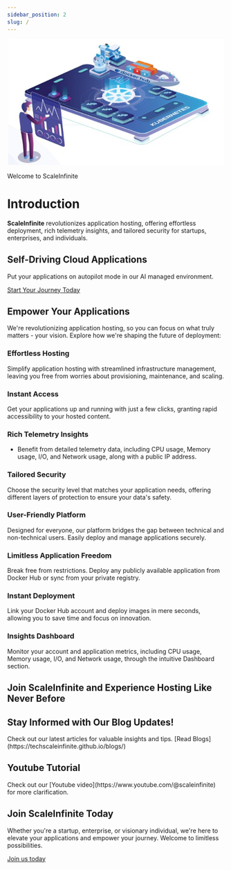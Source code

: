 ```yaml
---
sidebar_position: 2
slug: /
---
```


<p align="center">
  <img src="/img/sc.jpg" alt="ScaleInfinite Logo" width="500"/>
</p>

<div style={{ textAlign: 'center', fontSize: '36px', fontWeight: 'bold', color: '#FF5733', marginBottom: '20px' }}>
  Welcome to <span style={{ color: '#0F9D58' }}>ScaleInfinite</span>
</div>

# Introduction

<div style={{ textAlign: 'center', fontSize: '20px', lineHeight: '1.6', color: '#34495e', padding: '30px', background: '#3498db', boxShadow: '0 4px 8px rgba(0, 0, 0, 0.1)', borderRadius: '10px' }}>
  <strong style={{ color: 'white' }}>ScaleInfinite</strong> revolutionizes application hosting, offering effortless deployment, rich telemetry insights, and tailored security for startups, enterprises, and individuals.
</div>

## Self-Driving Cloud Applications

Put your applications on autopilot mode in our AI managed environment.
<div style={{ textAlign: 'center', marginTop: '30px' }}>
  <a href="https://scaleinfinite.fr/" style={{ display: 'inline-block', padding: '20px 40px', fontSize: '24px', fontWeight: 'bold', color: '#fff', background: '#FF5733', borderRadius: '8px', textDecoration: 'none', transition: 'background 0.3s ease' }}>
    Start Your Journey Today
  </a>
</div>

## **Empower Your Applications**

 We're revolutionizing application hosting, so you can focus on what truly matters - your vision. Explore how we're shaping the future of deployment:

### Effortless Hosting



 Simplify application hosting with streamlined infrastructure management, leaving you free from worries about provisioning, maintenance, and scaling.

### Instant Access


   Get your applications up and running with just a few clicks, granting rapid accessibility to your hosted content.

### Rich Telemetry Insights



- Benefit from detailed telemetry data, including CPU usage, Memory usage, I/O, and Network usage, along with a public IP address.


### Tailored Security


 Choose the security level that matches your application needs, offering different layers of protection to ensure your data's safety.

### User-Friendly Platform



 Designed for everyone, our platform bridges the gap between technical and non-technical users. Easily deploy and manage applications securely.

### Limitless Application Freedom



 Break free from restrictions. Deploy any publicly available application from Docker Hub or sync from your private registry.

### Instant Deployment
 Link your Docker Hub account and deploy images in mere seconds, allowing you to save time and focus on innovation.

### Insights Dashboard

 Monitor your account and application metrics, including CPU usage, Memory usage, I/O, and Network usage, through the intuitive Dashboard section.

## Join **ScaleInfinite** and Experience Hosting Like Never Before



<div style={{ background: '#FF5733', color: '#fff', textAlign: 'center', padding: '50px 0', borderRadius: '10px', marginTop: '30px' }}>
  <h2 style={{ fontSize: '36px', fontWeight: 'bold', marginBottom: '20px', color: 'black' }}>Stay Informed with Our Blog Updates!</h2>
  <p style={{ fontSize: '20px', lineHeight: '1.6' }}>
    Check out our latest articles for valuable insights and tips. [Read Blogs](https://techscaleinfinite.github.io/blogs/)
  </p>
</div>

<div style={{ textAlign: 'center', marginTop: '50px' }}>
  <h2 style={{ fontSize: '36px', fontWeight: 'bold', color: '#FF5733' }}>Youtube Tutorial</h2>
  <p style={{ fontSize: '20px', lineHeight: '1.6', color: '#34495e' }}>
    Check out our [Youtube video](https://www.youtube.com/@scaleinfinite) for more clarification.
  </p>
</div>

<div style={{ textAlign: 'center', marginTop: '30px' }}>
  <h2 style={{ fontSize: '36px', fontWeight: 'bold', color: '#FF5733' }}>Join ScaleInfinite Today</h2>
  <p style={{ fontSize: '20px', lineHeight: '1.6', color: '#7f8c8d' }}>
    Whether you're a startup, enterprise, or visionary individual, we're here to elevate your applications and empower your journey. Welcome to limitless possibilities.
  </p>
</div>

<div style={{ textAlign: 'center', marginTop: '30px' }}>
  <a href="https://scaleinfinite.fr/" style={{ display: 'inline-block', padding: '20px 40px', fontSize: '24px', fontWeight: 'bold', color: '#fff', background: '#FF5733', borderRadius: '8px', textDecoration: 'none', transition: 'background 0.3s ease' }}>
    Join us today
  </a>
</div>




